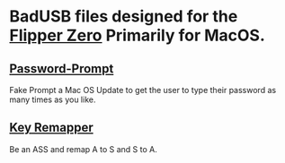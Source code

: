 # BadUSB files designed for the [Flipper Zero](https://flipperzero.one/) Primarily for MacOS. 

## [Password-Prompt](password-prompt/)
Fake Prompt a Mac OS Update to get the user to type their password as many times as you like.

## [Key Remapper](key-remap/)
Be an ASS and remap A to S and S to A.